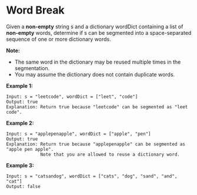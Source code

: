 # Word Break

Given a __non-empty__ string s and a dictionary wordDict containing a list of __non-empty__ words, determine if s can be segmented into a space-separated sequence of one or more dictionary words.

__Note:__

- The same word in the dictionary may be reused multiple times in the segmentation.
- You may assume the dictionary does not contain duplicate words.

__Example 1:__

```pseudo
Input: s = "leetcode", wordDict = ["leet", "code"]
Output: true
Explanation: Return true because "leetcode" can be segmented as "leet code".
```

__Example 2:__

```pseudo
Input: s = "applepenapple", wordDict = ["apple", "pen"]
Output: true
Explanation: Return true because "applepenapple" can be segmented as "apple pen apple".
             Note that you are allowed to reuse a dictionary word.
```

__Example 3:__

```pseudo
Input: s = "catsandog", wordDict = ["cats", "dog", "sand", "and", "cat"]
Output: false
```